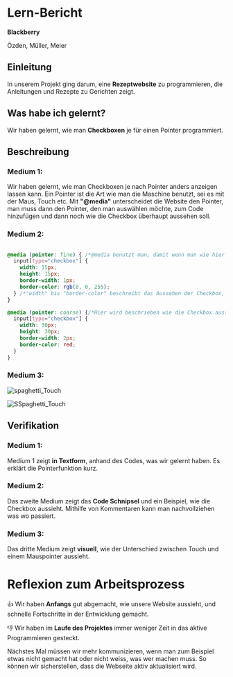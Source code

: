 # Lern-Bericht
**Blackberry**

Özden, Müller, Meier

## Einleitung

In unserem Projekt ging darum, eine **Rezeptwebsite** zu programmieren, die Anleitungen und Rezepte zu Gerichten zeigt.

## Was habe ich gelernt?

Wir haben gelernt, wie man **Checkboxen** je für einen Pointer programmiert.

## Beschreibung


### Medium 1:

Wir haben gelernt, wie man Checkboxen je nach Pointer anders anzeigen lassen kann. Ein Pointer ist die Art wie man die Maschine benutzt, sei es mit der Maus, Touch etc. Mit **"@media"** unterscheidet die Website den Pointer, man muss dann den Pointer, den man auswählen möchte, zum Code hinzufügen und dann noch wie die Checkbox überhaupt aussehen soll. 

### Medium 2:
```CSS

@media (pointer: fine) { /*@media benutzt man, damit wenn man wie hier zum Beispiel mehrere Pointer hat, die Website diese unterscheidet.*/
  input[type="checkbox"] {
    width: 15px;
    height: 15px;
    border-width: 1px;
    border-color: rgb(0, 0, 255);
  } /*"width" bis "border-color" beschreibt das Aussehen der Checkbox, falls der Pointer fine ist, also wenn man eine Maus benutzt.*/
}

@media (pointer: coarse) {/*Hier wird beschrieben wie die Checkbox aussieht, falls Der Pointer course ist, also wenn man die Maschine mit Touch benutzt.*/
  input[type="checkbox"] {
    width: 30px;
    height: 30px;
    border-width: 2px;
    border-color: red;
  }
}
```
### Medium 3:
![spaghetti_Touch](https://github.com/NathanielConstructive/LA1600/assets/111046193/b36c8c1e-d093-4bc7-878b-d8acd8773272)

![SSpaghetti_Touch](https://github.com/NathanielConstructive/LA1600/assets/111046193/eb69fcd7-c3a1-4d85-ae75-ef875b6960c4)

## Verifikation

### Medium 1:
Medium 1 zeigt **in Textform**, anhand des Codes, was wir gelernt haben. Es erklärt die Pointerfunktion kurz.

### Medium 2:
Das zweite Medium zeigt das **Code Schnipsel** und ein Beispiel, wie die Checkbox aussieht. Mithilfe von Kommentaren kann man nachvollziehen was wo passiert. 

### Medium 3:
Das dritte Medium zeigt **visuell**, wie der Unterschied zwischen Touch und einem Mauspointer aussieht. 

# Reflexion zum Arbeitsprozess

👍 Wir haben **Anfangs** gut abgemacht, wie unsere Website aussieht, und schnelle Fortschritte in der Entwicklung gemacht. 

👎 Wir haben im **Laufe des Projektes** immer weniger Zeit in das aktive Programmieren gesteckt. 

Nächstes Mal müssen wir mehr kommunizieren, wenn man zum Beispiel etwas nicht gemacht hat oder nicht weiss, was wer machen muss. So können wir sicherstellen, dass die Webseite aktiv aktualisiert wird. 
